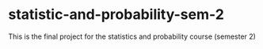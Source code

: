 # statistic-and-probability-sem-2
This is the final project for the statistics and probability course (semester 2)
